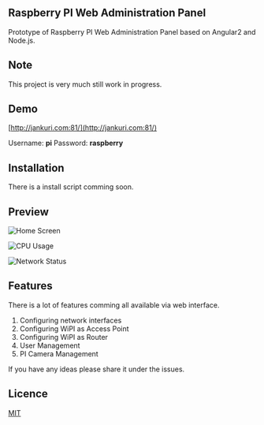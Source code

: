## Raspberry PI Web Administration Panel

Prototype of Raspberry PI Web Administration Panel based on Angular2 and Node.js.

## Note

This project is very much still work in progress.

## Demo

[http://jankuri.com:81/](http://jankuri.com:81/)

Username: **pi**
Password: **raspberry**

## Installation

There is a install script comming soon.

## Preview

![Home Screen](https://cloud.githubusercontent.com/assets/1796022/12990161/15889b46-d109-11e5-929e-ba78f7ed8f3f.png)

![CPU Usage](https://cloud.githubusercontent.com/assets/1796022/12990182/323014fe-d109-11e5-996e-7a2cc2467204.png)

![Network Status](https://cloud.githubusercontent.com/assets/1796022/12990190/42471676-d109-11e5-9a6e-6416e81346d9.png)

## Features

There is a lot of features comming all available via web interface.

1. Configuring network interfaces
2. Configuring WiPI as Access Point
3. Configuring WiPI as Router
4. User Management
5. PI Camera Management

If you have any ideas please share it under the issues.

## Licence

[MIT](LICENSE)

